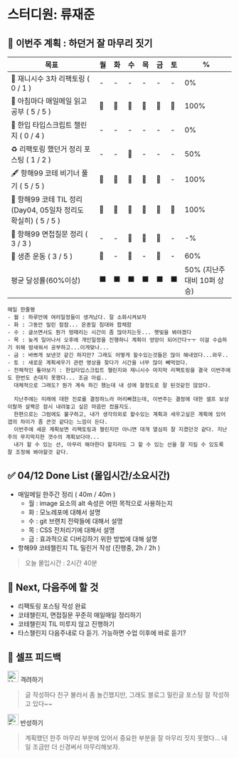 # 스터디원: 류재준

## 🚀 이번주 계획 : 하던거 잘 마무리 짓기 

| 목표                            | 월   | 화   | 수   | 목   | 금   | 토   | %   |
| ------------------------------- | --- | --- | --- | --- | --- | --- | --- |
| 🚗 재니시수 3차 리팩토링 ( 0 / 1 ) |-|-|-|-|-|-| 0% |
| 📰 아침마다 매일메일 읽고 공부 ( 5 / 5 ) |🌠|🌠|🌠|🌠|🌠|🌠| 100% |
| 📌 한입 타입스크립트 챌린지 ( 0 / 4 ) |-|-|-|-|-|-| 0% |
| ♻️ 리팩토링 했던거 정리 포스팅 ( 1 / 2 ) |-|-|🌠|-|-|-| 50% |
| 🖋️ 항해99 코테 비기너 풀기 ( 5 / 5 ) |🌠|🌠|🌠|🌠|🌠|-| 100% |
| 🧵 항해99 코테 TIL 정리(Day04, 05일차 정리도 확실히) ( 5 / 5 ) |🌠|🌠|🌠|🌠|🌠|🌠| 100% |
| 🧵 항해99 면접질문 정리 ( 3 / 3 ) |-|-|🌠|🌠|🌠|-| -% |
| 💪 생존 운동 ( 3 / 5 )               |🌠|-|🌠|-|🌠|-| 60% |
| 평균 달성률(60%이상)      |⬛|⬛|⬛|⬛|⬛|⬛| 50% (지난주 대비 10퍼 상승) |


```text
매일 한줄평
- 월 : 하루만에 여러일정들이 생겨났다. 잘 소화시켜보자
- 화 : 그동안 밀린 잠잠... 온종일 침대와 합체함
- 수 : 글쓰면서도 뭔가 멍때리는 시간이 좀 많아지는듯... 햇빛을 봐야겠다
- 목 : 늦게 일어나서 오후에 개인일정을 진행하니 계획이 엉망이 되어간다ㅜㅜ 이걸 수습하기 위해 밤새워서 공부하고...이게맞나...
- 금 : 바쁘게 보낸것 같긴 하지만? 그래도 어떻게 할수있는것들은 많이 해내었다...와우..
- 토 : 새로운 계획세우기 관련 영상을 찾다가 시간을 너무 많이 빼먹었다.
- 전체적인 톺아보기 : 한입타입스크립트 챌린지와 재니시수 마지막 리팩토링을 결국 이번주에도 한번도 손대지 못했다... 조금 아쉽..
  대체적으로 그래도? 뭔가 계속 하긴 했는데 내 성에 찰정도로 잘 된것같진 않았다.

  지난주에는 미래에 대한 진로를 결정하느라 머리빠졌는데, 이번주는 결정에 대한 셀프 보상이랄까 살짝은 잠시 내려놓고 싶은 마음만 컸을지도.
  한편으로는 그럼에도 불구하고, 내가 생각의외로 할수있는 계획과 세우고싶은 계획에 있어 갭의 차이가 좀 큰것 같다는 느낌이 든다.
  이번주에 세운 계획보면 리팩토링과 챌린지만 아니면 대개 열심히 잘 지켰던것 같다. 지난주의 무지막지한 갯수의 계획보다야...
  내가 할 수 있는 선, 아무리 해야한다 할지라도 그 할 수 있는 선을 잘 지킬 수 있도록 잘 조정해 봐야할것 같다.
```

## ✅ 04/12 Done List (몰입시간/소요시간) 
- 매일메일 한주간 정리 ( 40m / 40m )
  - 월 : image 요소의 alt 속성은 어떤 목적으로 사용하는지
  - 화 : 모노레포에 대해서 설명
  - 수 : git 브랜치 전략들에 대해서 설명
  - 목 : CSS 전처리기에 대해서 설명
  - 금 : 효과적으로 디버깅하기 위한 방법에 대해 설명
- 항해99 코테챌린지 TIL 밀린거 작성 (진행중, 2h / 2h )
> 오늘 몰입시간 : 2시간 40분

## 🌱 Next, 다음주에 할 것
-  리팩토링 포스팅 작성 완료
-  코테챌린지, 면접질문 꾸준히 매일매일 정리하기
-  코테챌린지 TIL 미루지 않고 진행하기
-  타스챌린지 다음주내로 다 듣기. 가능하면 수업 이후에 바로 듣기?

## 🎉 셀프 피드백

<img src="https://raw.githubusercontent.com/Tarikul-Islam-Anik/Animated-Fluent-Emojis/master/Emojis/Smilies/Hugging%20Face.png" alt="Hugging Face" width="25" height="25"> 격려하기</img>

> 글 작성하다 친구 불러서 좀 놀긴했지만, 그래도 블로그 밀린글 포스팅 잘 작성하고 있다~~

<img src="https://raw.githubusercontent.com/Tarikul-Islam-Anik/Animated-Fluent-Emojis/master/Emojis/Smilies/Face%20with%20Monocle.png" alt="Face with Monocle" width="25" height="25"> 반성하기</img>

> 계획했던 한주 마무리 부분에 있어서 중요한 부분을 잘 마무리 짓지 못했다... 내일 조금만 더 신경써서 마무리해보자.
